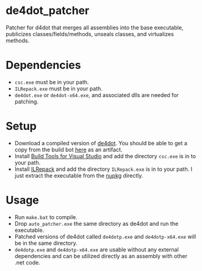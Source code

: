 # de4dot_patcher
Patcher for d4dot that merges all assemblies into the base executable, publicizes classes/fields/methods, unseals classes, and virtualizes methods.

# Dependencies
- `csc.exe` must be in your path. 
- `ILRepack.exe` must be in your path.
- `de4dot.exe` or `de4dot-x64.exe`, and associated dlls are needed for patching.

# Setup
- Download a compiled version of [de4dot](https://github.com/mobile46/de4dot). You should be able to get a copy from the build bot [here](https://github.com/mobile46/de4dot/actions) as an artifact.
- Install [Build Tools for Visual Studio](https://visualstudio.microsoft.com/downloads/#build-tools-for-visual-studio-2022) and add the directory `csc.exe` is in to your path.
- Install [ILRepack](https://github.com/gluck/il-repack) and add the directory `ILRepack.exe` is in to your path. I just extract the executable from the [nupkg](http://nuget.org/api/v2/package/ILRepack) directly.

# Usage

- Run `make.bat` to compile.
- Drop `auto_patcher.exe` the same directory as de4dot and run the executable.
- Patched versions of de4dot called `de4dotp.exe` and `de4dotp-x64.exe` will be in the same directory.
- `de4dotp.exe` and `de4dotp-x64.exe` are usable without any external dependencies and can be utilized directly as an assembly with other .net code.
